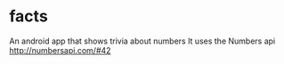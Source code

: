 # facts
An android app that shows trivia about numbers
It uses the Numbers api http://numbersapi.com/#42
